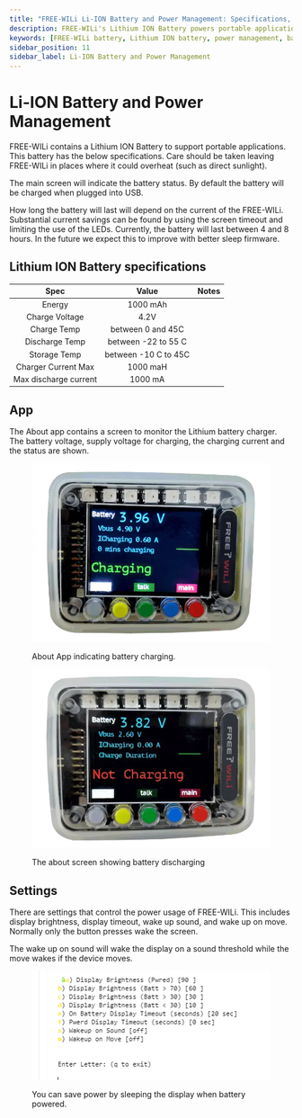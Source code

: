 ```yaml
---
title: "FREE-WILi Li-ION Battery and Power Management: Specifications, App Monitoring, and Settings"
description: FREE-WILi's Lithium ION Battery powers portable applications with customizable power management and real-time status monitoring, enhancing battery life and device efficiency.
keywords: [FREE-WILi battery, Lithium ION battery, power management, battery monitoring, Li-ION specifications, portable applications, display timeout, power saving settings, battery status]
sidebar_position: 11
sidebar_label: Li-ION Battery and Power Management
---
```


# Li-ION Battery and Power Management

FREE-WILi contains a Lithium ION Battery to support portable applications. This battery has the below specifications. Care should be taken leaving FREE-WILi in places where it could overheat (such as direct sunlight).

The main screen will indicate the battery status. By default the battery will be charged when plugged into USB.

How long the battery will last will depend on the current of the FREE-WILi. Substantial current savings can be found by using the screen timeout and limiting the use of the LEDs. Currently, the battery will last between 4 and 8 hours. In the future we expect this to improve with better sleep firmware.

## Lithium ION Battery specifications

|        **Spec**        	|       **Value**      	| **Notes** 	|
|:----------------------:	|:--------------------:	|:---------:	|
|         Energy         	|       1000 mAh       	|           	|
|     Charge Voltage     	|         4.2V         	|           	|
|       Charge Temp      	|   between 0 and 45C  	|           	|
|     Discharge Temp     	|  between -22 to 55 C 	|           	|
|      Storage Temp      	| between -10 C to 45C 	|           	|
|   Charger Current Max  	|       1000 maH       	|           	|
| Max discharge current  	|        1000 mA       	|           	|

## App

The About app contains a screen to monitor the Lithium battery charger. The battery voltage, supply voltage for charging, the charging current and the status are shown.

<div class="text--center">

<figure>

![About App indicating battery charging.](../../assets/about-app-battery.webp "About App indicating battery charging.")
<figcaption>About App indicating battery charging.</figcaption>
</figure>
</div>

<div class="text--center">

<figure>

![The about screen showing battery discharging](../../assets/about-app-battery-not-charging.webp "The about screen showing battery discharging")
<figcaption>The about screen showing battery discharging</figcaption>
</figure>
</div>

## Settings

There are settings that control the power usage of FREE-WILi. This includes display brightness, display timeout, wake up sound, and wake up on move. Normally only the button presses wake the screen.

The wake up on sound will wake the display on a sound threshold while the move wakes if the device moves.

<div class="text--center">

<figure>

![You can save power by sleeping the display when battery powered.](../../assets/brightness.png "You can save power by sleeping the display when battery powered.")
<figcaption>You can save power by sleeping the display when battery powered.</figcaption>
</figure>
</div>